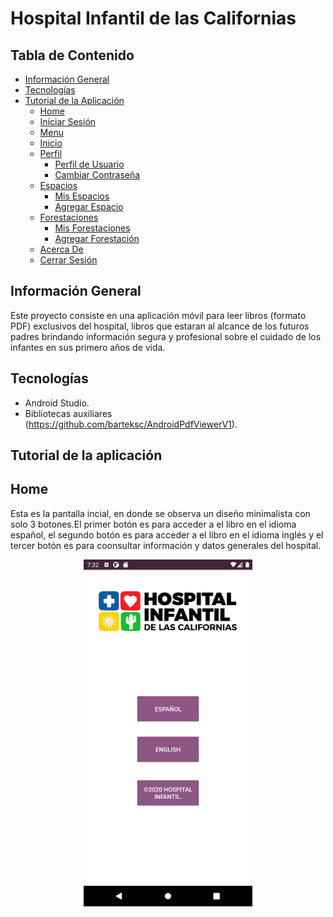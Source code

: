 # Hospital Infantil de las Californias


## Tabla de Contenido
- [Información General](#información-general)
 - [Tecnologías](#tecnologías) 
- [Tutorial de la Aplicación](#tutorial-de-la-aplicación)
	* [Home](#home)
	* [Iniciar Sesión](#iniciar-sesión)
	* [Menu](#menu)
	* [Inicio](#inicio)
	* [Perfil](#perfil) 
		+ [Perfil de Usuario](#perfil-de-usuario)
		+ [Cambiar Contraseña](#cambiar-contraseña)
	* [Espacios](#espacios)
		+ [Mis Espacios](#mis-espacios)
		+ [Agregar Espacio](#agregar-espacio)
	* [Forestaciones](#forestaciones)
		+ [Mis Forestaciones](#mis-forestaciones)
		+ [Agregar Forestación](#agregar-forestación)
	* [Acerca De](#acerca-de)
	* [Cerrar Sesión](#cerrar-sesión)

## Información General
Este proyecto consiste en una aplicación móvil para leer libros (formato PDF) exclusivos del hospital, libros que estaran al alcance de los futuros padres brindando información segura y profesional sobre el cuidado de los infantes en sus primero años de vida.

## Tecnologías 
* Android Studio.
* Bibliotecas auxiliares (https://github.com/barteksc/AndroidPdfViewerV1).

## Tutorial de la aplicación
## Home
Esta es la pantalla incial, en donde se observa un diseño minimalista con solo 3 botones.El primer botón es para acceder a el libro en el idioma español, el segundo botón es para acceder a el libro en el idioma inglés y el tercer botón es para coonsultar información y datos generales del hospital.
<p align="center">
	<img src="imgReadme/home.png"  width="270" height="555">
</p>
